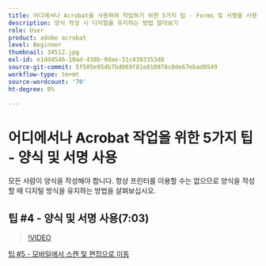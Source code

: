 ```yaml
---
title: 어디에서나 Acrobat을 사용하여 작업하기 위한 5가지 팁 - Forms 및 서명을 사용하여 작업
description: 양식 작성 시 디지털을 유지하는 방법 알아보기
role: User
product: adobe acrobat
level: Beginner
thumbnail: 34512.jpg
exl-id: e1dd4546-10ad-438b-9dae-31c4393353d8
source-git-commit: 5f505e95db7bd069f81e810978c8de67ebad0549
workflow-type: tm+mt
source-wordcount: '70'
ht-degree: 0%

---
```


# 어디에서나 Acrobat 작업을 위한 5가지 팁 - 양식 및 서명 사용

모든 사람이 양식을 작성해야 합니다. 항상 프린터를 이용할 수는 없으므로 양식을 작성할 때 디지털 방식을 유지하는 방법을 살펴보십시오.

## 팁 #4 - 양식 및 서명 사용(7:03)

>[!VIDEO](https://video.tv.adobe.com/v/34512?hidetitle=true)

[팁 #5 - 모바일에서 스캔 및 편집으로 이동](scan-and-edit-on-mobile.md)
